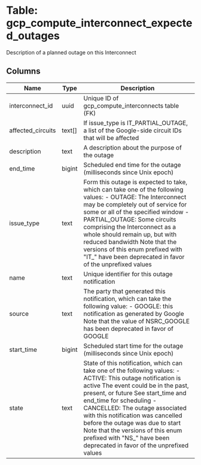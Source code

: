 
# Table: gcp_compute_interconnect_expected_outages
Description of a planned outage on this Interconnect
## Columns
| Name        | Type           | Description  |
| ------------- | ------------- | -----  |
|interconnect_id|uuid|Unique ID of gcp_compute_interconnects table (FK)|
|affected_circuits|text[]|If issue_type is IT_PARTIAL_OUTAGE, a list of the Google-side circuit IDs that will be affected|
|description|text|A description about the purpose of the outage|
|end_time|bigint|Scheduled end time for the outage (milliseconds since Unix epoch)|
|issue_type|text|Form this outage is expected to take, which can take one of the following values: - OUTAGE: The Interconnect may be completely out of service for some or all of the specified window - PARTIAL_OUTAGE: Some circuits comprising the Interconnect as a whole should remain up, but with reduced bandwidth Note that the versions of this enum prefixed with "IT_" have been deprecated in favor of the unprefixed values|
|name|text|Unique identifier for this outage notification|
|source|text|The party that generated this notification, which can take the following value: - GOOGLE: this notification as generated by Google Note that the value of NSRC_GOOGLE has been deprecated in favor of GOOGLE|
|start_time|bigint|Scheduled start time for the outage (milliseconds since Unix epoch)|
|state|text|State of this notification, which can take one of the following values: - ACTIVE: This outage notification is active The event could be in the past, present, or future See start_time and end_time for scheduling - CANCELLED: The outage associated with this notification was cancelled before the outage was due to start Note that the versions of this enum prefixed with "NS_" have been deprecated in favor of the unprefixed values|
